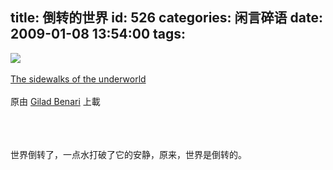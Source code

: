 title: 倒转的世界
id: 526
categories: 闲言碎语
date: 2009-01-08 13:54:00
tags:
---

[![](http://m1.img.libdd.com/farm4/2012/0821/17/8770FF9C954C3E1F3C817AFE7EC8D9345DFEAF5EF698_160_240.JPEG)</img>](http://www.flickr.com/photos/giladbenari/3176628662/ "photo sharing")
</br>
</br><span>[The sidewalks of the underworld](http://www.flickr.com/photos/giladbenari/3176628662/)
</br>
</br>原由 [Gilad Benari](http://www.flickr.com/people/giladbenari/) 上載
</br></span>
</br>
</br>
</br>

世界倒转了，一点水打破了它的安静，原来，世界是倒转的。
